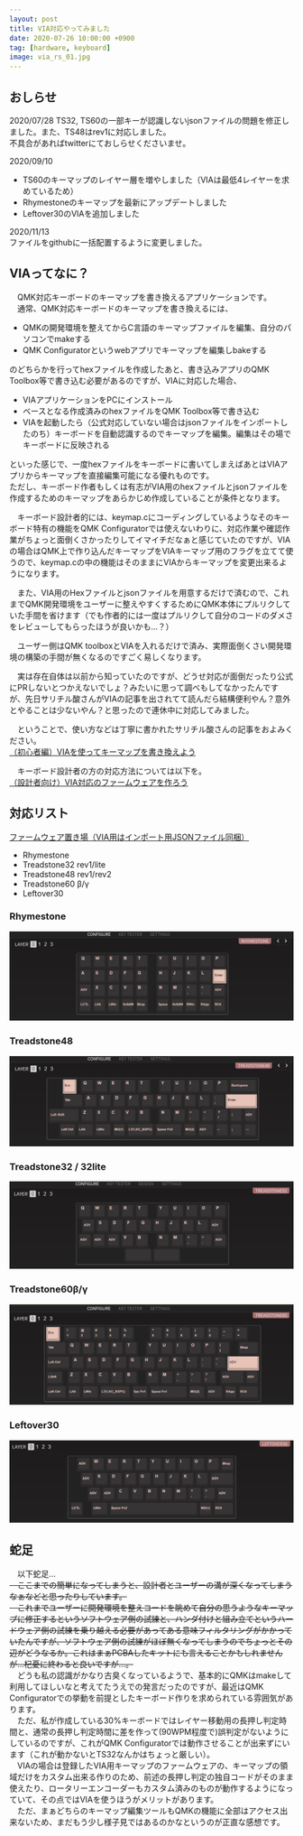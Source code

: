 ```yaml
---
layout: post
title: VIA対応やってみました
date: 2020-07-26 10:00:00 +0900
tag: [hardware, keyboard]
image: via_rs_01.jpg
---
```


## おしらせ

2020/07/28 TS32, TS60の一部キーが認識しないjsonファイルの問題を修正しました。また、TS48はrev1に対応しました。  
不具合があればtwitterにておしらせくださいませ。  

2020/09/10  

- TS60のキーマップのレイヤー層を増やしました（VIAは最低4レイヤーを求めているため）
- Rhymestoneのキーマップを最新にアップデートしました
- Leftover30のVIAを追加しました

2020/11/13  
ファイルをgithubに一括配置するように変更しました。  

## VIAってなに？

　QMK対応キーボードのキーマップを書き換えるアプリケーションです。  
　通常、QMK対応キーボードのキーマップを書き換えるには、  

- QMKの開発環境を整えてからC言語のキーマップファイルを編集、自分のパソコンでmakeする
- QMK Configuratorというwebアプリでキーマップを編集しbakeする

のどちらかを行ってhexファイルを作成したあと、書き込みアプリのQMK Toolbox等で書き込む必要があるのですが、VIAに対応した場合、  

- VIAアプリケーションをPCにインストール
- ベースとなる作成済みのhexファイルをQMK Toolbox等で書き込む
- VIAを起動したら（公式対応していない場合はjsonファイルをインポートしたのち）キーボードを自動認識するのでキーマップを編集。編集はその場でキーボードに反映される

といった感じで、一度hexファイルをキーボードに書いてしまえばあとはVIAアプリからキーマップを直接編集可能になる優れものです。  
ただし、キーボード作者もしくは有志がVIA用のhexファイルとjsonファイルを作成するためのキーマップをあらかじめ作成していることが条件となります。  

　キーボード設計者的には、keymap.cにコーディングしているようなそのキーボード特有の機能をQMK Configuratorでは使えないわりに、対応作業や確認作業がちょっと面倒くさかったりしてイマイチだなぁと感じていたのですが、VIAの場合はQMK上で作り込んだキーマップをVIAキーマップ用のフラグを立てて使うので、keymap.cの中の機能はそのままにVIAからキーマップを変更出来るようになります。

　また、VIA用のHexファイルとjsonファイルを用意するだけで済むので、これまでQMK開発環境をユーザーに整えやすくするためにQMK本体にプルリクしていた手間を省けます（でも作者的には一度はプルリクして自分のコードのダメさをレビューしてもらったほうが良いかも…？）

　ユーザー側はQMK toolboxとVIAを入れるだけで済み、実際面倒くさい開発環境の構築の手間が無くなるのですごく易しくなります。  

　実は存在自体は以前から知っていたのですが、どうせ対応が面倒だったり公式にPRしないとつかえないでしょ？みたいに思って調べもしてなかったんですが、先日サリチル酸さんがVIAの記事を出されてて読んだら結構便利やん？意外とやることは少ないやん？と思ったので連休中に対応してみました。  

　ということで、使い方などは丁寧に書かれたサリチル酸さんの記事をおよみください。  
[（初心者編）VIAを使ってキーマップを書き換えよう](https://salicylic-acid3.hatenablog.com/entry/via-manual)

　キーボード設計者の方の対応方法については以下を。  
[（設計者向け）VIA対応のファームウェアを作ろう](https://salicylic-acid3.hatenablog.com/entry/via-support)

## 対応リスト

[ファームウェア置き場（VIA用はインポート用JSONファイル同梱）](https://github.com/marksard/qmk_firmware_hex/releases/tag/release-20201112)

- Rhymestone
- Treadstone32 rev1/lite
- Treadstone48 rev1/rev2
- Treadstone60 β/γ
- Leftover30

### Rhymestone

![img](/assets/photos/via_rs_01.jpg)  

### Treadstone48

![img](/assets/photos/via_ts48r2_01.jpg)  

### Treadstone32 / 32lite

![img](/assets/photos/via_ts32_01.jpg)  

### Treadstone60β/γ

![img](/assets/photos/via_ts60_01.jpg)  

### Leftover30

![img](/assets/photos/via_leftover30_01.jpg)  

## 蛇足

　以下蛇足…  
<strike>
　ここまでの簡単になってしまうと、設計者とユーザーの溝が深くなってしまうなぁなどと思ったりしています。  
　これまでユーザーに開発環境を整えコードを眺めて自分の思うようなキーマップに修正するというソフトウェア側の試練と、ハンダ付けと組み立てというハードウェア側の試練を乗り越える必要があってある意味フィルタリングがかかっていたんですが、ソフトウェア側の試練がほぼ無くなってしまうのでちょっとその辺がどうなるか。これはまぁPCBAしたキットにも言えることかもしれませんが…杞憂に終わると良いですが…。  
</strike>
　どうも私の認識がかなり古臭くなっているようで、基本的にQMKはmakeして利用してほしいなと考えてたうえでの発言だったのですが、最近はQMK Configuratorでの挙動を前提としたキーボード作りを求められている雰囲気があります。  
　ただ、私が作成している30%キーボードではレイヤー移動用の長押し判定時間と、通常の長押し判定時間に差を作って(90WPM程度で)誤判定がないようにしているのですが、これがQMK Configuratorでは動作させることが出来ずにいます（これが動かないとTS32なんかはちょっと厳しい）。  
　VIAの場合は登録したVIA用キーマップのファームウェアの、キーマップの領域だけをカスタム出来る作りのため、前述の長押し判定の独自コードがそのまま使えたり、ロータリーエンコーダーもカスタム済みのものが動作するようになっていて、その点ではVIAを使うほうがメリットがあります。  
　ただ、まぁどちらのキーマップ編集ツールもQMKの機能に全部はアクセス出来ないため、まだもう少し様子見ではあるのかなというのが正直な感想です。  
